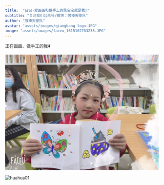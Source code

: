 ```yaml
---
title:  "日记·爱画画和做手工的乖宝宝就是我👶"
subtitle: "关注我们公众号/微博：强棒天使队"
author: "强棒天使队"
avatar: "assets/images/qiangbang-logo.JPG"
image: "assets/images/faceu_1615102783235.JPG"
---
```


正在画画、做手工的我⬇️

![huahua](assets/images/faceu_1615102783235.JPG)

![huahua01](assets/images/IMG_9529.jpg)
